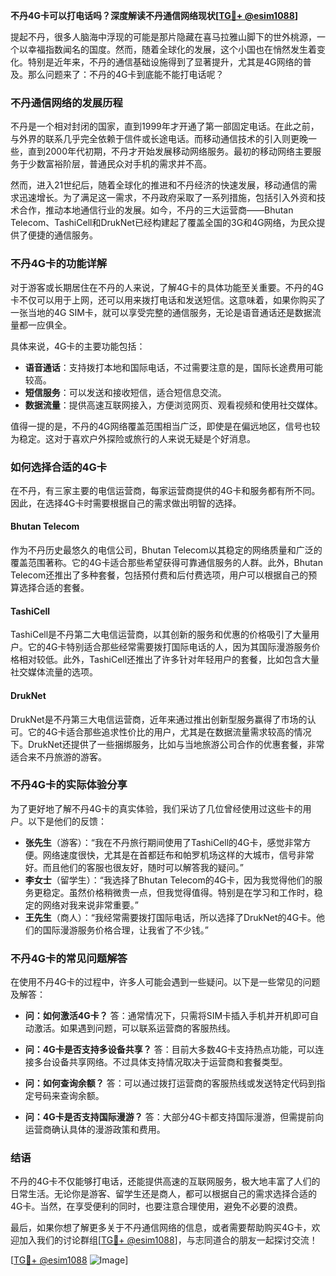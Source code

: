 **不丹4G卡可以打电话吗？深度解读不丹通信网络现状[[TG💪+ @esim1088](https://t.me/s/esim1088)]**

提起不丹，很多人脑海中浮现的可能是那片隐藏在喜马拉雅山脚下的世外桃源，一个以幸福指数闻名的国度。然而，随着全球化的发展，这个小国也在悄然发生着变化。特别是近年来，不丹的通信基础设施得到了显著提升，尤其是4G网络的普及。那么问题来了：不丹的4G卡到底能不能打电话呢？

### 不丹通信网络的发展历程

不丹是一个相对封闭的国家，直到1999年才开通了第一部固定电话。在此之前，与外界的联系几乎完全依赖于信件或长途电话。而移动通信技术的引入则更晚一些，直到2000年代初期，不丹才开始发展移动网络服务。最初的移动网络主要服务于少数富裕阶层，普通民众对手机的需求并不高。

然而，进入21世纪后，随着全球化的推进和不丹经济的快速发展，移动通信的需求迅速增长。为了满足这一需求，不丹政府采取了一系列措施，包括引入外资和技术合作，推动本地通信行业的发展。如今，不丹的三大运营商——Bhutan Telecom、TashiCell和DrukNet已经构建起了覆盖全国的3G和4G网络，为民众提供了便捷的通信服务。

### 不丹4G卡的功能详解

对于游客或长期居住在不丹的人来说，了解4G卡的具体功能至关重要。不丹的4G卡不仅可以用于上网，还可以用来拨打电话和发送短信。这意味着，如果你购买了一张当地的4G SIM卡，就可以享受完整的通信服务，无论是语音通话还是数据流量都一应俱全。

具体来说，4G卡的主要功能包括：

- **语音通话**：支持拨打本地和国际电话，不过需要注意的是，国际长途费用可能较高。
- **短信服务**：可以发送和接收短信，适合短信息交流。
- **数据流量**：提供高速互联网接入，方便浏览网页、观看视频和使用社交媒体。

值得一提的是，不丹的4G网络覆盖范围相当广泛，即使是在偏远地区，信号也较为稳定。这对于喜欢户外探险或旅行的人来说无疑是个好消息。

### 如何选择合适的4G卡

在不丹，有三家主要的电信运营商，每家运营商提供的4G卡和服务都有所不同。因此，在选择4G卡时需要根据自己的需求做出明智的选择。

#### Bhutan Telecom

作为不丹历史最悠久的电信公司，Bhutan Telecom以其稳定的网络质量和广泛的覆盖范围著称。它的4G卡适合那些希望获得可靠通信服务的人群。此外，Bhutan Telecom还推出了多种套餐，包括预付费和后付费选项，用户可以根据自己的预算选择合适的套餐。

#### TashiCell

TashiCell是不丹第二大电信运营商，以其创新的服务和优惠的价格吸引了大量用户。它的4G卡特别适合那些经常需要拨打国际电话的人，因为其国际漫游服务价格相对较低。此外，TashiCell还推出了许多针对年轻用户的套餐，比如包含大量社交媒体流量的选项。

#### DrukNet

DrukNet是不丹第三大电信运营商，近年来通过推出创新型服务赢得了市场的认可。它的4G卡适合那些追求性价比的用户，尤其是在数据流量需求较高的情况下。DrukNet还提供了一些捆绑服务，比如与当地旅游公司合作的优惠套餐，非常适合来不丹旅游的游客。

### 不丹4G卡的实际体验分享

为了更好地了解不丹4G卡的真实体验，我们采访了几位曾经使用过这些卡的用户。以下是他们的反馈：

- **张先生**（游客）：“我在不丹旅行期间使用了TashiCell的4G卡，感觉非常方便。网络速度很快，尤其是在首都廷布和帕罗机场这样的大城市，信号非常好。而且他们的客服也很友好，随时可以解答我的疑问。”
- **李女士**（留学生）：“我选择了Bhutan Telecom的4G卡，因为我觉得他们的服务更稳定。虽然价格稍微贵一点，但我觉得值得。特别是在学习和工作时，稳定的网络对我来说非常重要。”
- **王先生**（商人）：“我经常需要拨打国际电话，所以选择了DrukNet的4G卡。他们的国际漫游服务价格合理，让我省了不少钱。”

### 不丹4G卡的常见问题解答

在使用不丹4G卡的过程中，许多人可能会遇到一些疑问。以下是一些常见的问题及解答：

- **问：如何激活4G卡？**
  答：通常情况下，只需将SIM卡插入手机并开机即可自动激活。如果遇到问题，可以联系运营商的客服热线。

- **问：4G卡是否支持多设备共享？**
  答：目前大多数4G卡支持热点功能，可以连接多台设备共享网络。不过具体支持情况取决于运营商和套餐类型。

- **问：如何查询余额？**
  答：可以通过拨打运营商的客服热线或发送特定代码到指定号码来查询余额。

- **问：4G卡是否支持国际漫游？**
  答：大部分4G卡都支持国际漫游，但需提前向运营商确认具体的漫游政策和费用。

### 结语

不丹的4G卡不仅能够打电话，还能提供高速的互联网服务，极大地丰富了人们的日常生活。无论你是游客、留学生还是商人，都可以根据自己的需求选择合适的4G卡。当然，在享受便利的同时，也要注意合理使用，避免不必要的浪费。

最后，如果你想了解更多关于不丹通信网络的信息，或者需要帮助购买4G卡，欢迎加入我们的讨论群组[[TG💪+ @esim1088](https://t.me/s/esim1088)]，与志同道合的朋友一起探讨交流！

[[TG💪+ @esim1088](https://t.me/s/esim1088) ![Image](https://i.postimg.cc/4NQfJmqS/Snipaste-2025-05-13-00-14-12.png)]